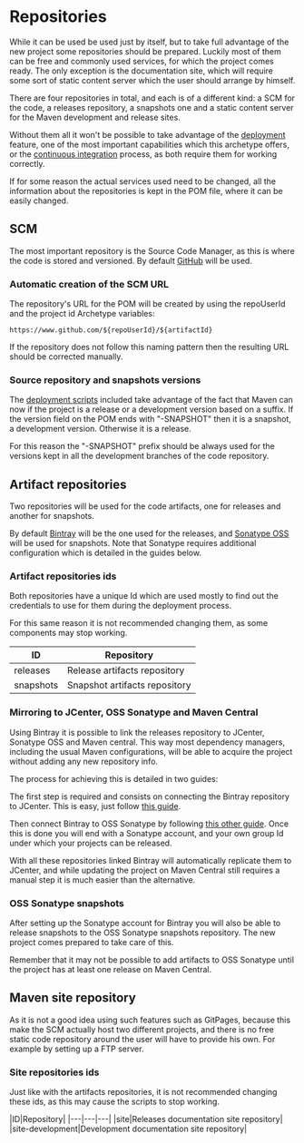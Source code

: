# Repositories

While it can be used be used just by itself, but to take full advantage of the new project some repositories should be prepared. Luckily most of them can be free and commonly used services, for which the project comes ready. The only exception is the documentation site, which will require some sort of static content server which the user should arrange by himself.

There are four repositories in total, and each is of a different kind: a SCM for the code, a releases repository, a snapshots one and a static content server for the Maven development and release sites.

Without them all it won't be possible to take advantage of the [deployment][deployment-section] feature, one of the most important capabilities which this archetype offers, or the [continuous integration][travis-section] process, as both require them for working correctly.

If for some reason the actual services used need to be changed, all the information about the repositories is kept in the POM file, where it can be easily changed.

## SCM

The most important repository is the Source Code Manager, as this is where the code is stored and versioned. By default [GitHub][github] will be used.

### Automatic creation of the SCM URL

The repository's URL for the POM will be created by using the repoUserId and the project id Archetype variables:

```
https://www.github.com/${repoUserId}/${artifactId}
```

If the repository does not follow this naming pattern then the resulting URL should be corrected manually.

### Source repository and snapshots versions

The [deployment scripts][deployment-scripts-section] included take advantage of the fact that Maven can now if the project is a release or a development version based on a suffix. If the version field on the POM ends with "-SNAPSHOT" then it is a snapshot, a development version. Otherwise it is a release.

For this reason the "-SNAPSHOT" prefix should be always used for the versions kept in all the development branches of the code repository.

## Artifact repositories

Two repositories will be used for the code artifacts, one for releases and another for snapshots.

By default [Bintray][bintray] will be the one used for the releases, and [Sonatype OSS][sonatype] will be used for snapshots. Note that Sonatype requires additional configuration which is detailed in the guides below.

### Artifact repositories ids

Both repositories have a unique Id which are used mostly to find out the credentials to use for them during the deployment process.

For this same reason it is not recommended changing them, as some components may stop working.

|ID|Repository|
|---|---|
|releases|Release artifacts repository|
|snapshots|Snapshot artifacts repository|

### Mirroring to JCenter, OSS Sonatype and Maven Central

Using Bintray it is possible to link the releases repository to JCenter, Sonatype OSS and Maven central. This way most dependency managers, including the usual Maven configurations, will be able to acquire the project without adding any new repository info.

The process for achieving this is detailed in two guides:

The first step is required and consists on connecting the Bintray repository to JCenter. This is easy, just follow [this guide][jcenter-guide].

Then connect Bintray to OSS Sonatype by following [this other guide][sonatype-guide]. Once this is done you will end with a Sonatype account, and your own group Id under which your projects can be released.

With all these repositories linked Bintray will automatically replicate them to JCenter, and while updating the project on Maven Central still requires a manual step it is much easier than the alternative.

### OSS Sonatype snapshots

After setting up the Sonatype account for Bintray you will also be able to release snapshots to the OSS Sonatype snapshots repository. The new project comes prepared to take care of this.

Remember that it may not be possible to add artifacts to OSS Sonatype until the project has at least one release on Maven Central.

## Maven site repository

As it is not a good idea using such features such as GitPages, because this make the SCM actually host two different projects, and there is no free static code repository around the user will have to provide his own. For example by setting up a FTP server.

### Site repositories ids

Just like with the artifacts repositories, it is not recommended changing these ids, as this may cause the scripts to stop working.

|ID|Repository|
|---|---|---|
|site|Releases documentation site repository|
|site-development|Development documentation site repository|

[github]: https://github.com/
[bintray]: https://bintray.com/
[sonatype]: https://oss.sonatype.org/

[travis-section]: ./travis.html
[deployment-section]: ./deployment.html
[deployment-scripts-section]: ./deployment.html#Scripts

[jcenter-guide]: https://bintray.com/docs/usermanual/uploads/uploads_includingyourpackagesinjcenter.html
[sonatype-guide]: http://blog.bintray.com/2014/02/11/bintray-as-pain-free-gateway-to-maven-central/

